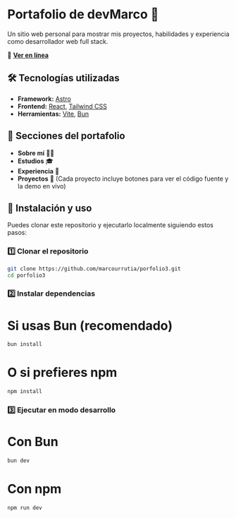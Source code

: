 # Portafolio de devMarco 🚀

Un sitio web personal para mostrar mis proyectos, habilidades y experiencia como desarrollador web full stack.  

🔗 **[Ver en línea](https://devmarco.netlify.app/)**  

## 🛠 Tecnologías utilizadas

- **Framework:** [Astro](https://astro.build/)  
- **Frontend:** [React](https://react.dev/), [Tailwind CSS](https://tailwindcss.com/)  
- **Herramientas:** [Vite](https://vitejs.dev/), [Bun](https://bun.sh/)  

## 📌 Secciones del portafolio

- **Sobre mí** 🧑‍💻  
- **Estudios** 🎓  
- **Experiencia** 💼  
- **Proyectos** 📂 (Cada proyecto incluye botones para ver el código fuente y la demo en vivo)  

## 🚀 Instalación y uso

Puedes clonar este repositorio y ejecutarlo localmente siguiendo estos pasos:  

### 1️⃣ Clonar el repositorio  

```sh
git clone https://github.com/marcourrutia/porfolio3.git
cd porfolio3
```
### 2️⃣ Instalar dependencias
# Si usas Bun (recomendado)
```sh
bun install
```
# O si prefieres npm
```sh
npm install
```
### 3️⃣ Ejecutar en modo desarrollo
# Con Bun
```sh
bun dev
```
# Con npm
```sh
npm run dev
```